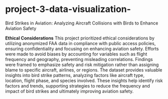 # project-3-data-visualization-
Bird Strikes in Aviation: Analyzing Aircraft Collisions with Birds to Enhance Aviation Safety


**Ethical Considerations**
This project prioritized ethical considerations by utilizing anonymized FAA data in compliance with public access policies, ensuring confidentiality and focusing on enhancing aviation safety. Efforts were made to avoid biases by accounting for variables such as flight frequency and geography, preventing misleading correlations. Findings were framed to emphasize safety and risk mitigation rather than assigning blame to specific aircraft, airlines, or regions. The dataset provides valuable insights into bird strike patterns, analyzing factors like aircraft type, location, flight phase, and species involved. These insights help identify risk factors and trends, supporting strategies to reduce the frequency and impact of bird strikes and ultimately improving aviation safety.
